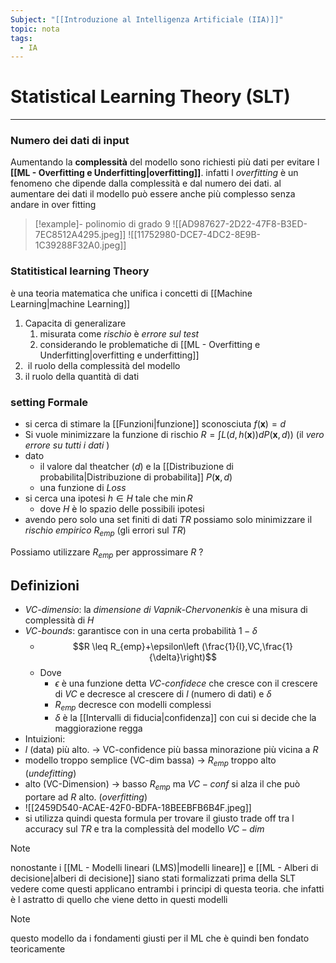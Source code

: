```yaml
---
Subject: "[[Introduzione al Intelligenza Artificiale (IIA)]]"
topic: nota
tags:
  - IA
---
```


# Statistical Learning Theory (SLT)
---
### Numero dei dati di input
Aumentando la __complessità__ del modello sono richiesti più dati per evitare l __[[ML - Overfitting e Underfitting|overfitting]]__. infatti l _overfitting_ è un fenomeno che dipende dalla complessità e dal numero dei dati. al aumentare dei dati il modello può essere anche più complesso senza andare in over fitting 

>[!example]- polinomio di grado 9
> ![[AD987627-2D22-47F8-B3ED-7EC8512A4295.jpeg]]
>![[11752980-DCE7-4DC2-8E9B-1C39288F32A0.jpeg]]



### Statitistical learning Theory
è una teoria matematica che unifica i concetti di [[Machine Learning|machine Learning]] 
1. Capacita di generalizare
	1. misurata come _rischio_ è _errore sul test_
	2. considerando le problematiche di [[ML - Overfitting e Underfitting|overfitting e underfitting]]
2.  il ruolo della complessità del modello 
3. il ruolo della quantità di dati


### setting Formale
- si cerca di stimare la [[Funzioni|funzione]] sconosciuta  $f(\boldsymbol x)=d$ 
- Si vuole minimizzare la funzione di rischio $R=\int L(d,h(\boldsymbol x))dP(\boldsymbol x,d))$ (il _vero errore su tutti i dati_ )
- dato
	- il valore dal theatcher ($d$) e la [[Distribuzione di probabilita|Distribuzione di probabilita]] $P(\boldsymbol x,d)$
	- una funzione di $Loss$ 
- si cerca una ipotesi $h \in H$ tale che $\min R$
	- dove $H$ è lo spazio delle possibili ipotesi 
- avendo pero solo una set finiti di dati $TR$ possiamo solo minimizzare il _rischio empirico_ $R_{emp}$ (gli errori sul $TR$) 

Possiamo utilizzare $R_{emp}$ per  approssimare $R$ ?

## Definizioni
- _VC-dimensio_: la _dimensione di Vapnik-Chervonenkis_ è una misura di complessità di $H$ 
- _VC-bounds_: garantisce con in una certa probabilità $1-\delta$ 
	- $$R \leq R_{emp}+\epsilon\left (\frac{1}{l},VC,\frac{1}{\delta}\right)$$
	- Dove 
		- $\epsilon$ è una funzione  detta _VC-confidece_ che cresce con il crescere di $VC$ e decresce al crescere di $l$ (numero di dati) e $\delta$ 
		-  $R_{emp}$ decresce con modelli complessi
		- $\delta$ è la [[Intervalli di fiducia|confidenza]] con cui si decide che la maggiorazione regga
- Intuizioni:
-  $l$ (data) più alto. $\rightarrow$ VC-confidence più bassa minorazione più vicina a $R$
- modello troppo semplice (VC-dim bassa) $\rightarrow$ $R_{emp}$ troppo alto (_undefitting_) 
- alto (VC-Dimension) $\rightarrow$ basso $R_{emp}$ ma $VC-conf$ si alza il che può portare ad $R$ alto. (_overfitting_)
- ![[2459D540-ACAE-42F0-BDFA-18BEEBFB6B4F.jpeg]]
- si utilizza quindi questa formula per trovare il giusto trade off tra l accuracy sul $TR$ e tra la complessità del modello $VC-dim$
 

>[!note]
>nonostante i [[ML - Modelli lineari (LMS)|modelli lineare]] e [[ML - Alberi di decisione|alberi di decisione]] siano stati formalizzati prima della SLT vedere come questi applicano entrambi i principi di questa teoria. che infatti è l astratto di quello che viene detto in questi modelli


> [!note]
> questo modello da i fondamenti giusti per il ML che è quindi ben fondato teoricamente






 